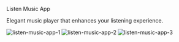 Listen Music App

Elegant music player that enhances your listening experience.

![listen-music-app-1](https://github.com/bayEmin/listen-music-app/assets/158794946/02e38880-d701-4e1a-ac06-ad0aaadfdc93)
![listen-music-app-2](https://github.com/bayEmin/listen-music-app/assets/158794946/b5ea4f11-3598-4551-8800-ab629fae42c6)
![listen-music-app-3](https://github.com/bayEmin/listen-music-app/assets/158794946/235b7f78-c3ed-4678-b05c-31402d8e46dc)
